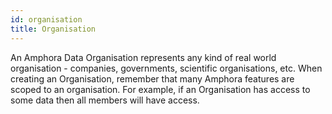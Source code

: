 ```yaml
---
id: organisation
title: Organisation
---
```



An Amphora Data Organisation represents any kind of real world organisation - companies, governments, scientific organisations, etc. When creating an Organisation, remember that many Amphora features are scoped to an organisation. For example, if an Organisation has access to some data then all members will have access. 
